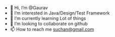 - 👋 Hi, I’m @Gaurav
- 👀 I’m interested in Java/Design/Test Framework
- 🌱 I’m currently learning Lot of things
- 💞️ I’m looking to collaborate on github
- 📫 How to reach me suchan@gmail.com

<!---
Hansol05/Hansol05 is a ✨ special ✨ repository because its `README.md` (this file) appears on your GitHub profile.
You can click the Preview link to take a look at your changes.
--->
